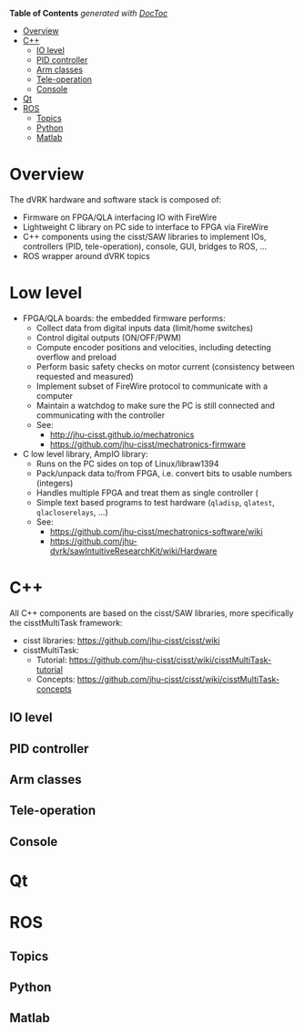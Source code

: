 <!-- START doctoc generated TOC please keep comment here to allow auto update -->
<!-- DON'T EDIT THIS SECTION, INSTEAD RE-RUN doctoc TO UPDATE -->
**Table of Contents**  *generated with [DocToc](http://doctoc.herokuapp.com/)*

- [Overview](#overview)
- [C++](#c)
  - [IO level](#io-level)
  - [PID controller](#pid-controller)
  - [Arm classes](#arm-classes)
  - [Tele-operation](#tele-operation)
  - [Console](#console)
- [Qt](#qt)
- [ROS](#ros)
  - [Topics](#topics)
  - [Python](#python)
  - [Matlab](#matlab)

<!-- END doctoc generated TOC please keep comment here to allow auto update -->

# Overview

The dVRK hardware and software stack is composed of:
* Firmware on FPGA/QLA interfacing IO with FireWire
* Lightweight C library on PC side to interface to FPGA via FireWire
* C++ components using the cisst/SAW libraries to implement IOs, controllers (PID, tele-operation), console, GUI, bridges to ROS, ...
* ROS wrapper around dVRK topics

# Low level

* FPGA/QLA boards: the embedded firmware performs:
  * Collect data from digital inputs data (limit/home switches)
  * Control digital outputs (ON/OFF/PWM)
  * Compute encoder positions and velocities, including detecting overflow and preload
  * Perform basic safety checks on motor current (consistency between requested and measured)
  * Implement subset of FireWire protocol to communicate with a computer
  * Maintain a watchdog to make sure the PC is still connected and communicating with the controller
  * See:
    * http://jhu-cisst.github.io/mechatronics
    * https://github.com/jhu-cisst/mechatronics-firmware
* C low level library, AmpIO library:
  * Runs on the PC sides on top of Linux/libraw1394
  * Pack/unpack data to/from FPGA, i.e. convert bits to usable numbers (integers)
  * Handles multiple FPGA and treat them as single controller (
  * Simple text based programs to test hardware (`qladisp`, `qlatest`, `qlacloserelays`, ...)
  * See:
    * https://github.com/jhu-cisst/mechatronics-software/wiki
    * https://github.com/jhu-dvrk/sawIntuitiveResearchKit/wiki/Hardware

# C++

All C++ components are based on the cisst/SAW libraries, more specifically the cisstMultiTask framework:
* cisst libraries: https://github.com/jhu-cisst/cisst/wiki
* cisstMultiTask:
  * Tutorial: https://github.com/jhu-cisst/cisst/wiki/cisstMultiTask-tutorial
  * Concepts: https://github.com/jhu-cisst/cisst/wiki/cisstMultiTask-concepts

## IO level

## PID controller

## Arm classes

## Tele-operation

## Console

# Qt

# ROS

## Topics

## Python

## Matlab
